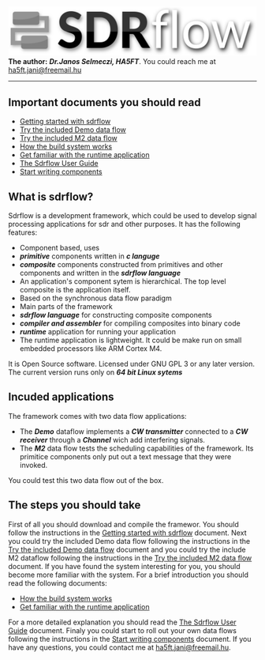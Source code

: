 ![sdrflow logo](documentation/images/sdflow.png  "logo")
**The author:** ***Dr.Janos Selmeczi, HA5FT***. You could reach me at <ha5ft.jani@freemail.hu>
***
## Important documents you should read
- [Getting started with sdrflow](documentation/get_started.md)
- [Try the included Demo data flow](documentation/try_demo_app.md)
- [Try the included M2 data flow](documentation/try_m2_app.md)
- [How the build system works](documentation/build_system.md)
- [Get familiar with the runtime application](documentation/runtime_application.md)
- [The Sdrflow User Guide](documentation/guide_to_the_sdrflow.pdf)
- [Start writing components](documentation/write_components.md)

## What is sdrflow?
Sdrflow is a development framework, which could be used to develop signal processing applications for sdr and other purposes. It has the following features:

- Component based, uses
 - ***primitive*** components written in ***c languge***
 - ***composite*** components constructed from primitives and other components and written in the ***sdrflow language***
- An application's component sytem is hierarchical. The top level composite is the application itself.
- Based on the synchronous data flow paradigm
- Main parts of the framework
 - ***sdrflow language*** for constructing composite components
 - ***compiler and assembler*** for compiling composites into binary code
 - ***runtime*** application for running your application
- The runtime application is lightweight. It could be make run on small embedded processors like ARM Cortex M4.

It is Open Source software. Licensed under GNU GPL 3 or any later version.
The current version runs only on ***64 bit Linux sytems***
## Incuded applications
The framework comes with two data flow applications:
- The ***Demo*** dataflow implements a ***CW transmitter*** connected to a ***CW receiver*** through a ***Channel*** wich add interfering signals.
- The ***M2*** data flow tests the scheduling capabilities of the framework. Its primitice components only put out a text message that they were invoked.

You could test this two data flow out of the box.
## The steps you should take
First of all you should download and compile the framewor. You should follow the instructions in the [Getting started with sdrflow](documentation/get_started.md) document.
Next you could try the included Demo data flow following the instructions in the [Try the included Demo data flow](documentation/try_demo_app.md) document and you could try the include M2 dataflow following the instructions in the [Try the included M2 data flow](documentation/try_m2_app.md) document.
If you have found the system interesting for you, you should become more familiar with the system. For a brief introduction you should read the following documents:
- [How the build system works](documentation/build_system.md)
- [Get familiar with the runtime application](documentation/runtime_application.md)

For a more detailed explanation you should read the [The Sdrflow User Guide](documentation/guide_to_the_sdrflow.pdf) document.
Finaly you could start to roll out your own data flows following the instructions in the [Start writing components](documentation/write_components.md) document.
If you have any questions, you could contact me at <ha5ft.jani@freemail.hu>.
